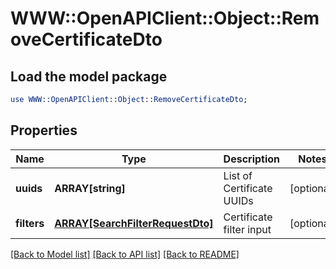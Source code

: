 # WWW::OpenAPIClient::Object::RemoveCertificateDto

## Load the model package
```perl
use WWW::OpenAPIClient::Object::RemoveCertificateDto;
```

## Properties
Name | Type | Description | Notes
------------ | ------------- | ------------- | -------------
**uuids** | **ARRAY[string]** | List of Certificate UUIDs | [optional] 
**filters** | [**ARRAY[SearchFilterRequestDto]**](SearchFilterRequestDto.md) | Certificate filter input | [optional] 

[[Back to Model list]](../README.md#documentation-for-models) [[Back to API list]](../README.md#documentation-for-api-endpoints) [[Back to README]](../README.md)


